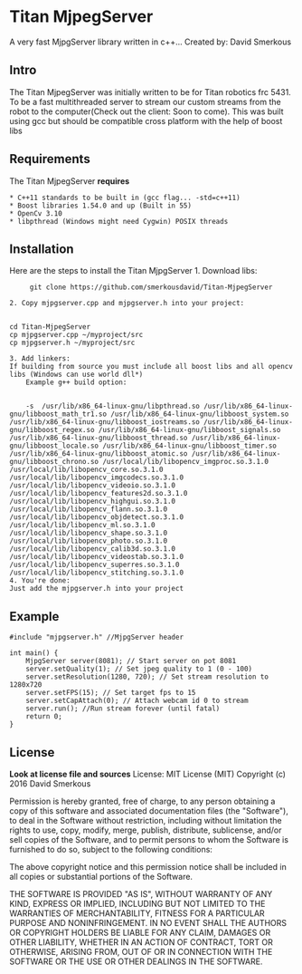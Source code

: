 # Titan MjpegServer
A very fast MjpgServer library written in c++...
Created by: David Smerkous

## Intro
The Titan MjpegServer was initially written to be for Titan robotics frc 5431.
To be a fast multithreaded server to stream our custom streams from the robot to
the computer(Check out the client: Soon to come). This was built using gcc but
should be compatible cross platform with the help of boost libs

## Requirements
The Titan MjpegServer **requires**

    * C++11 standards to be built in (gcc flag... -std=c++11)
    * Boost libraries 1.54.0 and up (Built in 55)
    * OpenCv 3.10
    * libpthread (Windows might need Cygwin) POSIX threads

## Installation
Here are the steps to install the Titan MjpgServer
    1. Download libs: 


         git clone https://github.com/smerkousdavid/Titan-MjpegServer
    
    2. Copy mjpgserver.cpp and mjpgserver.h into your project:

	
	cd Titan-MjpegServer
	cp mjpgserver.cpp ~/myproject/src
	cp mjpgserver.h ~/myproject/src

    3. Add linkers:
	If building from source you must include all boost libs and all opencv libs (Windows can use world dll*)
        Example g++ build option:


        -s  /usr/lib/x86_64-linux-gnu/libpthread.so /usr/lib/x86_64-linux-gnu/libboost_math_tr1.so /usr/lib/x86_64-linux-gnu/libboost_system.so /usr/lib/x86_64-linux-gnu/libboost_iostreams.so /usr/lib/x86_64-linux-gnu/libboost_regex.so /usr/lib/x86_64-linux-gnu/libboost_signals.so /usr/lib/x86_64-linux-gnu/libboost_thread.so /usr/lib/x86_64-linux-gnu/libboost_locale.so /usr/lib/x86_64-linux-gnu/libboost_timer.so /usr/lib/x86_64-linux-gnu/libboost_atomic.so /usr/lib/x86_64-linux-gnu/libboost_chrono.so /usr/local/lib/libopencv_imgproc.so.3.1.0 /usr/local/lib/libopencv_core.so.3.1.0 /usr/local/lib/libopencv_imgcodecs.so.3.1.0 /usr/local/lib/libopencv_videoio.so.3.1.0 /usr/local/lib/libopencv_features2d.so.3.1.0 /usr/local/lib/libopencv_highgui.so.3.1.0 /usr/local/lib/libopencv_flann.so.3.1.0 /usr/local/lib/libopencv_objdetect.so.3.1.0 /usr/local/lib/libopencv_ml.so.3.1.0 /usr/local/lib/libopencv_shape.so.3.1.0 /usr/local/lib/libopencv_photo.so.3.1.0 /usr/local/lib/libopencv_calib3d.so.3.1.0 /usr/local/lib/libopencv_videostab.so.3.1.0 /usr/local/lib/libopencv_superres.so.3.1.0 /usr/local/lib/libopencv_stitching.so.3.1.0
    4. You're done:
	Just add the mjpgserver.h into your project

## Example
		
	#include "mjpgserver.h" //MjpgServer header

	int main() {
	    MjpgServer server(8081); // Start server on pot 8081
	    server.setQuality(1); // Set jpeg quality to 1 (0 - 100)
	    server.setResolution(1280, 720); // Set stream resolution to 1280x720
	    server.setFPS(15); // Set target fps to 15
	    server.setCapAttach(0); // Attach webcam id 0 to stream
	    server.run(); //Run stream forever (until fatal)
	    return 0;
	}

## License
**Look at license file and sources**
License: MIT License (MIT)
Copyright (c) 2016 David Smerkous

Permission is hereby granted, free of charge, to any person obtaining a copy of this 
software and associated documentation files (the "Software"), to deal in the Software 
without restriction, including without limitation the rights to use, copy, modify, 
merge, publish, distribute, sublicense, and/or sell copies of the Software, and to 
permit persons to whom the Software is furnished to do so, subject to the following conditions:

The above copyright notice and this permission notice shall be included in all copies or substantial 
portions of the Software.

THE SOFTWARE IS PROVIDED "AS IS", WITHOUT WARRANTY OF ANY KIND, EXPRESS OR IMPLIED,
INCLUDING BUT NOT LIMITED TO THE WARRANTIES OF MERCHANTABILITY, FITNESS FOR A PARTICULAR PURPOSE AND NONINFRINGEMENT.
IN NO EVENT SHALL THE AUTHORS OR COPYRIGHT HOLDERS BE LIABLE FOR ANY CLAIM, DAMAGES OR OTHER LIABILITY,
WHETHER IN AN ACTION OF CONTRACT, TORT OR OTHERWISE, ARISING FROM,
OUT OF OR IN CONNECTION WITH THE SOFTWARE OR THE USE OR OTHER DEALINGS IN THE SOFTWARE. 

